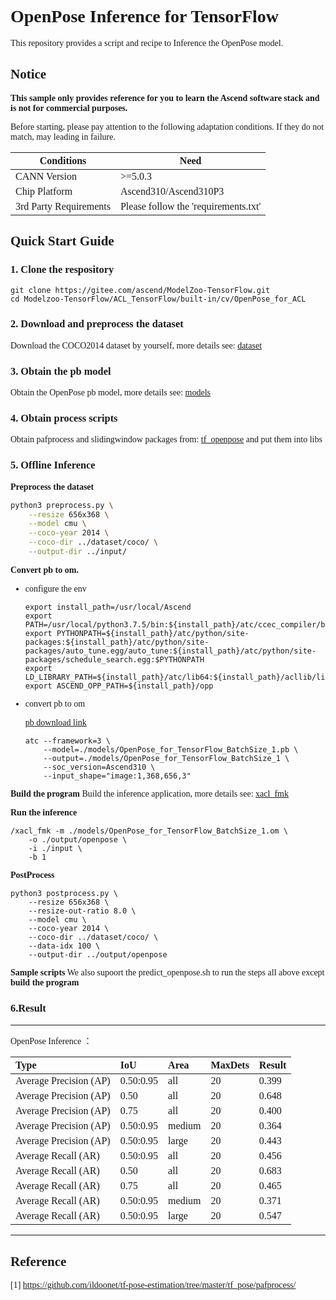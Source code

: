 # <font face="微软雅黑">

# OpenPose Inference for TensorFlow
This repository provides a script and recipe to Inference the OpenPose model.

## Notice
**This sample only provides reference for you to learn the Ascend software stack and is not for commercial purposes.**

Before starting, please pay attention to the following adaptation conditions. If they do not match, may leading in failure.

| Conditions | Need |
| --- | --- |
| CANN Version | >=5.0.3 |
| Chip Platform| Ascend310/Ascend310P3 |
| 3rd Party Requirements| Please follow the 'requirements.txt' |

## Quick Start Guide
### 1. Clone the respository
```shell
git clone https://gitee.com/ascend/ModelZoo-TensorFlow.git
cd Modelzoo-TensorFlow/ACL_TensorFlow/built-in/cv/OpenPose_for_ACL
```

### 2. Download and preprocess the dataset

Download the COCO2014 dataset by yourself, more details see: [dataset](./dataset/coco/README.md)


### 3. Obtain the pb model

Obtain the OpenPose pb model, more details see: [models](./models/README.md)

### 4. Obtain process scripts

Obtain pafprocess and slidingwindow packages from: [tf_openpose](https://github.com/BoomFan/openpose-tf/tree/master/tf_pose) and put them into libs


### 5. Offline Inference
**Preprocess the dataset**
```Bash
python3 preprocess.py \
    --resize 656x368 \
    --model cmu \
    --coco-year 2014 \
    --coco-dir ../dataset/coco/ \
    --output-dir ../input/

```

**Convert pb to om.**
- configure the env

  ```
  export install_path=/usr/local/Ascend
  export PATH=/usr/local/python3.7.5/bin:${install_path}/atc/ccec_compiler/bin:${install_path}/atc/bin:$PATH
  export PYTHONPATH=${install_path}/atc/python/site-packages:${install_path}/atc/python/site-packages/auto_tune.egg/auto_tune:${install_path}/atc/python/site-packages/schedule_search.egg:$PYTHONPATH
  export LD_LIBRARY_PATH=${install_path}/atc/lib64:${install_path}/acllib/lib64:$LD_LIBRARY_PATH
  export ASCEND_OPP_PATH=${install_path}/opp
  ```

- convert pb to om

  [pb download link](https://obs-9be7.obs.cn-east-2.myhuaweicloud.com/003_Atc_Models/modelzoo/Official/cv/OpenPose_for_ACL.zip)

  ```
  atc --framework=3 \
      --model=./models/OpenPose_for_TensorFlow_BatchSize_1.pb \
      --output=./models/OpenPose_for_TensorFlow_BatchSize_1 \
      --soc_version=Ascend310 \
      --input_shape="image:1,368,656,3"
  ```

**Build the program**
Build the inference application, more details see: [xacl_fmk](./xacl_fmk/README.md)

**Run the inference**
```
/xacl_fmk -m ./models/OpenPose_for_TensorFlow_BatchSize_1.om \
    -o ./output/openpose \
    -i ./input \
    -b 1
```

**PostProcess**
```
python3 postprocess.py \
    --resize 656x368 \
    --resize-out-ratio 8.0 \
    --model cmu \
    --coco-year 2014 \
    --coco-dir ../dataset/coco/ \
    --data-idx 100 \
    --output-dir ../output/openpose 
```

**Sample scripts**
We also supoort the predict_openpose.sh to run the steps all above except **build the program**

### 6.Result
***
OpenPose Inference ：

| Type | IoU | Area | MaxDets | Result |
| :------- | :------- | :------- | :------- | :------- |
| Average Precision  (AP) | 0.50:0.95 | all | 20 | 0.399 |
| Average Precision  (AP) | 0.50 | all | 20 | 0.648 |
| Average Precision  (AP) | 0.75| all | 20 | 0.400 |
| Average Precision  (AP) | 0.50:0.95 | medium | 20 | 0.364 |
| Average Precision  (AP) | 0.50:0.95 | large | 20 | 0.443 |
| Average Recall     (AR) | 0.50:0.95 | all | 20 | 0.456 |
| Average Recall     (AR) | 0.50 | all | 20 | 0.683 |
| Average Recall     (AR) | 0.75 | all | 20 | 0.465 |
| Average Recall     (AR) | 0.50:0.95 | medium | 20 | 0.371 |
| Average Recall     (AR) | 0.50:0.95 | large | 20 | 0.547 |

***

## Reference

[1] https://github.com/ildoonet/tf-pose-estimation/tree/master/tf_pose/pafprocess/


# </font>
